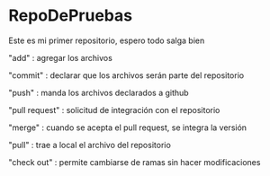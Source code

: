 # RepoDePruebas


Este es mi primer repositorio, espero todo salga bien


"add" : agregar los archivos


"commit" : declarar que los archivos serán parte del repositorio


"push" : manda los archivos declarados a github


"pull request" : solicitud de integración con el repositorio


"merge" : cuando se acepta el pull request, se integra la versión


"pull" : trae a local el archivo del repositorio


"check out" : permite cambiarse de ramas sin hacer modificaciones 
